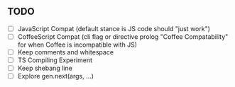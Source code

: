 TODO
---

- [ ] JavaScript Compat (default stance is JS code should "just work")
- [ ] CoffeeScript Compat (cli flag or directive prolog "Coffee Compatability" for when Coffee is incompatible with JS)
- [ ] Keep comments and whitespace
- [ ] TS Compiling Experiment
- [ ] Keep shebang line
- [ ] Explore gen.next(args, ...)
